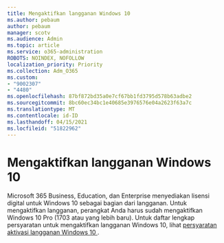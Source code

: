 ```yaml
---
title: Mengaktifkan langganan Windows 10
ms.author: pebaum
author: pebaum
manager: scotv
ms.audience: Admin
ms.topic: article
ms.service: o365-administration
ROBOTS: NOINDEX, NOFOLLOW
localization_priority: Priority
ms.collection: Adm_O365
ms.custom:
- "9002307"
- "4480"
ms.openlocfilehash: 87bf872bd35a0e7cf67bb1fd3795d578b63adbe2
ms.sourcegitcommit: 8bc60ec34bc1e40685e3976576e04a2623f63a7c
ms.translationtype: MT
ms.contentlocale: id-ID
ms.lasthandoff: 04/15/2021
ms.locfileid: "51822962"
---
```

# <a name="activating-windows-10-subscriptions"></a>Mengaktifkan langganan Windows 10

Microsoft 365 Business, Education, dan Enterprise menyediakan lisensi digital untuk Windows 10 sebagai bagian dari langganan. Untuk mengaktifkan langganan, perangkat Anda harus sudah mengaktifkan Windows 10 Pro (1703 atau yang lebih baru). Untuk daftar lengkap persyaratan untuk mengaktifkan langganan Windows 10, lihat [persyaratan aktivasi langganan Windows 10 ](https://docs.microsoft.com/windows/deployment/windows-10-subscription-activation#requirements).
